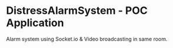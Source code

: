 # DistressAlarmSystem - POC Application
Alarm system using Socket.io &amp; Video broadcasting in same room. 


